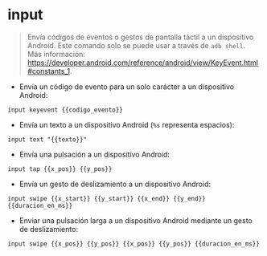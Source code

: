 # input

> Envía códigos de eventos o gestos de pantalla táctil a un dispositivo Android.
> Este comando solo se puede usar a través de `adb shell`.
> Más información: <https://developer.android.com/reference/android/view/KeyEvent.html#constants_1>.

- Envía un código de evento para un solo carácter a un dispositivo Android:

`input keyevent {{codigo_evento}}`

- Envía un texto a un dispositivo Android (`%s` representa espacios):

`input text "{{texto}}"`

- Envía una pulsación a un dispositivo Android:

`input tap {{x_pos}} {{y_pos}}`

- Envía un gesto de deslizamiento a un dispositivo Android:

`input swipe {{x_start}} {{y_start}} {{x_end}} {{y_end}} {{duracion_en_ms}}`

- Enviar una pulsación larga a un dispositivo Android mediante un gesto de deslizamiento:

`input swipe {{x_pos}} {{y_pos}} {{x_pos}} {{y_pos}} {{duracion_en_ms}}`
